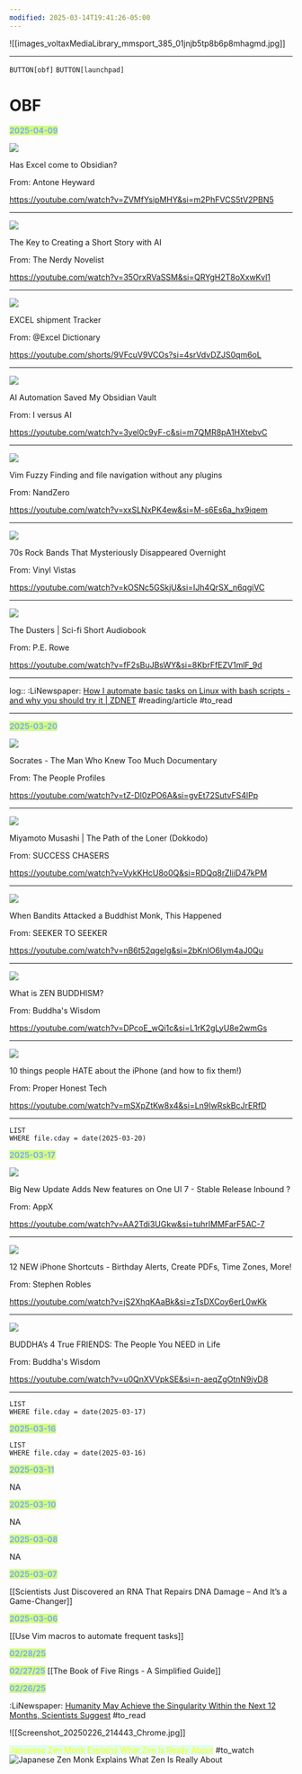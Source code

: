 ```yaml
---
modified: 2025-03-14T19:41:26-05:00
---
```

![[images_voltaxMediaLibrary_mmsport_385_01jnjb5tp8b6p8mhagmd.jpg]]

---

`BUTTON[obf]`  `BUTTON[launchpad]`

# OBF

**<span style="background-color:#D2FD7E;"><span style='color: #7EABFD'>2025-04-09</span></span>**

![](https://i.ytimg.com/vi/ZVMfYsipMHY/hqdefault.jpg)

Has Excel come to Obsidian?

From: Antone Heyward

https://youtube.com/watch?v=ZVMfYsipMHY&si=m2PhFVCS5tV2PBN5

---

![](https://i.ytimg.com/vi/35OrxRVaSSM/hqdefault.jpg)

The Key to Creating a Short Story with AI

From: The Nerdy Novelist

https://youtube.com/watch?v=35OrxRVaSSM&si=QRYgH2T8oXxwKvl1

---
![](%http_data.thumbnail_url)

EXCEL shipment Tracker

From: @Excel Dictionary

https://youtube.com/shorts/9VFcuV9VCOs?si=4srVdvDZJS0qm6oL

---
![](https://i.ytimg.com/vi/3yel0c9yF-c/hqdefault.jpg)

AI Automation Saved My Obsidian Vault

From: I versus AI

https://youtube.com/watch?v=3yel0c9yF-c&si=m7QMR8pA1HXtebvC

---

![](https://i.ytimg.com/vi/xxSLNxPK4ew/hqdefault.jpg)

Vim Fuzzy Finding and file navigation without any plugins

From: NandZero

https://youtube.com/watch?v=xxSLNxPK4ew&si=M-s6Es6a_hx9iqem

---

![](https://i.ytimg.com/vi/kOSNc5GSkjU/hqdefault.jpg)

70s Rock Bands That Mysteriously Disappeared Overnight

From: Vinyl Vistas

https://youtube.com/watch?v=kOSNc5GSkjU&si=IJh4QrSX_n6qgiVC

---
![](https://i.ytimg.com/vi/fF2sBuJBsWY/hqdefault.jpg)

The Dusters | Sci-fi Short Audiobook

From: P.E. Rowe

https://youtube.com/watch?v=fF2sBuJBsWY&si=8KbrFfEZV1mlF_9d

---

log:: :LiNewspaper: [How I automate basic tasks on Linux with bash scripts - and why you should try it | ZDNET](%cl_text) #reading/article #to_read

---









**<span style="background-color:#D2FD7E;"><span style='color: #7EABFD'>2025-03-20</span></span>**



![](https://i.ytimg.com/vi/tZ-Dl0zPO6A/hqdefault.jpg)

Socrates - The Man Who Knew Too Much Documentary

From: The People Profiles

https://youtube.com/watch?v=tZ-Dl0zPO6A&si=gvEt72SutvFS4lPp

---

![](https://i.ytimg.com/vi/VykKHcU8o0Q/hqdefault.jpg)

Miyamoto Musashi | The Path of the Loner (Dokkodo)

From: SUCCESS CHASERS

https://youtube.com/watch?v=VykKHcU8o0Q&si=RDQq8rZIiiD47kPM

---

![](https://i.ytimg.com/vi/nB6t52qgeIg/hqdefault.jpg)

When Bandits Attacked a Buddhist Monk, This Happened

From: SEEKER TO SEEKER

https://youtube.com/watch?v=nB6t52qgeIg&si=2bKnIO6Iym4aJ0Qu

---

![](https://i.ytimg.com/vi/DPcoE_wQi1c/hqdefault.jpg)

What is ZEN BUDDHISM?

From: Buddha's Wisdom

https://youtube.com/watch?v=DPcoE_wQi1c&si=L1rK2gLyU8e2wmGs

---

![](https://i.ytimg.com/vi/mSXpZtKw8x4/hqdefault.jpg)

10 things people HATE about the iPhone (and how to fix them!)

From: Proper Honest Tech

https://youtube.com/watch?v=mSXpZtKw8x4&si=Ln9IwRskBcJrERfD

---


```dataview
LIST
WHERE file.cday = date(2025-03-20)
```

**<span style="background-color:#D2FD7E;"><span style='color: #7EABFD'>2025-03-17</span></span>**

![](https://i.ytimg.com/vi/AA2Tdi3UGkw/hqdefault.jpg)

Big New Update Adds New features on One UI 7 - Stable Release Inbound ?

From: AppX

https://youtube.com/watch?v=AA2Tdi3UGkw&si=tuhrIMMFarF5AC-7

---
![](https://i.ytimg.com/vi/jS2XhqKAaBk/hqdefault.jpg)

12 NEW iPhone Shortcuts - Birthday Alerts, Create PDFs, Time Zones, More!

From: Stephen Robles

https://youtube.com/watch?v=jS2XhqKAaBk&si=zTsDXCoy6erL0wKk

---
![](https://i.ytimg.com/vi/u0QnXVVpkSE/hqdefault.jpg)

BUDDHA’s 4 True FRIENDS: The People You NEED in Life

From: Buddha's Wisdom

https://youtube.com/watch?v=u0QnXVVpkSE&si=n-aeqZgOtnN9jvD8

---





```dataview
LIST
WHERE file.cday = date(2025-03-17)
```

**<span style="background-color:#D2FD7E;"><span style='color: #7EABFD'>2025-03-16</span></span>**

```dataview
LIST
WHERE file.cday = date(2025-03-16)
```

**<span style="background-color:#D2FD7E;"><span style='color: #7EABFD'>2025-03-11</span></span>**

NA

**<span style="background-color:#D2FD7E;"><span style='color: #7EABFD'>2025-03-10</span></span>**

NA

**<span style="background-color:#D2FD7E;"><span style='color: #7EABFD'>2025-03-08</span></span>**

NA


**<span style="background-color:#D2FD7E;"><span style='color: #7EABFD'>2025-03-07</span></span>**

[[Scientists Just Discovered an RNA That Repairs DNA Damage – And It’s a Game-Changer]]


**<span style="background-color:#D2FD7E;"><span style='color: #7EABFD'>2025-03-06</span></span>**

[[Use Vim macros to automate frequent tasks]]


**<span style="background-color:#D2FD7E;"><span style='color: #7EABFD'>02/28/25</span></span>**



**<span style="background-color:#D2FD7E;"><span style='color: #7EABFD'>02/27/25</span></span>**
[[The Book of Five Rings - A Simplified Guide]]



**<span style="background-color:#D2FD7E;"><span style='color: #7EABFD'>02/26/25</span></span>**

:LiNewspaper: [Humanity May Achieve the Singularity Within the Next 12 Months, Scientists Suggest](https://www.popularmechanics.com/science/a63922719/singularity-12-months/) #to_read 

![[Screenshot_20250226_214443_Chrome.jpg]]

<mark style="background: #CAFFE599;"><span style="color: yellow;">Japanese Zen Monk Explains What Zen Is Really About</span></mark>  #to_watch
    ![Japanese Zen Monk Explains What Zen Is Really About](https://youtube.com/watch?v=Q2oVcOo37xU&si=01KpIy7tjeQG1DSQ)


